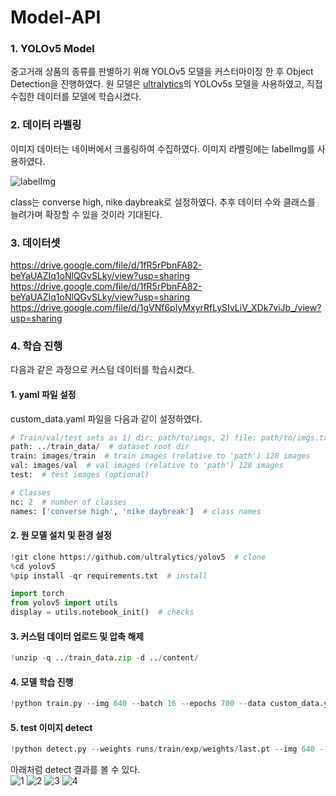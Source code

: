 # Model-API

### 1. YOLOv5 Model
중고거래 상품의 종류를 판별하기 위해 YOLOv5 모델을 커스터마이징 한 후 Object Detection을 진행하였다. 
원 모델은 [ultralytics](https://github.com/ultralytics/yolov5 )의 YOLOv5s 모델을 사용하였고, 직접 수집한 데이터를 모델에 학습시켰다. 

### 2. 데이터 라벨링
이미지 데이터는 네이버에서 크롤링하여 수집하였다. 이미지 라벨링에는 labelImg를 사용하였다.

![labelImg](https://i.postimg.cc/wvP6QkBv/1.png)

class는 converse high, nike daybreak로 설정하였다.
추후 데이터 수와 클래스를 늘려가며 확장할 수 있을 것이라 기대된다.



### 3. 데이터셋 


https://drive.google.com/file/d/1fR5rPbnFA82-beYaUAZIq1oNlQGvSLky/view?usp=sharing <br>
https://drive.google.com/file/d/1fR5rPbnFA82-beYaUAZIq1oNlQGvSLky/view?usp=sharing <br>
https://drive.google.com/file/d/1gVNf6pIyMxyrRfLySIvLiV_XDk7viJb_/view?usp=sharing

### 4. 학습 진행

다음과 같은 과정으로 커스텀 데이터를 학습시켰다.

#### 1. yaml 파일 설정
custom_data.yaml 파일을 다음과 같이 설정하였다.
```python
# Train/val/test sets as 1) dir: path/to/imgs, 2) file: path/to/imgs.txt, or 3) list: [path/to/imgs1, path/to/imgs2, ..]
path: ../train_data/  # dataset root dir
train: images/train  # train images (relative to 'path') 128 images
val: images/val  # val images (relative to 'path') 128 images
test:  # test images (optional)

# Classes
nc: 2  # number of classes
names: ['converse high', 'nike daybreak']  # class names
```

#### 2. 원 모델 설치 및 환경 설정
```python
!git clone https://github.com/ultralytics/yolov5  # clone
%cd yolov5
%pip install -qr requirements.txt  # install

import torch
from yolov5 import utils
display = utils.notebook_init()  # checks
```
#### 3. 커스텀 데이터 업로드 및 압축 해제
```python
!unzip -q ../train_data.zip -d ../content/
```

#### 4. 모델 학습 진행
```python
!python train.py --img 640 --batch 16 --epochs 700 --data custom_data.yaml --weights yolov5s.pt --cache
```

#### 5. test 이미지 detect
```python
!python detect.py --weights runs/train/exp/weights/last.pt --img 640 --conf 0.35 --source ../test/
```

아래처럼 detect 결과를 볼 수 있다. <br>
![1](https://i.postimg.cc/wv3qNrgZ/1-r.jpg)
![2](https://i.postimg.cc/v8g9Fqf0/2-r.png)
![3](https://i.postimg.cc/fRKSj6QR/3-r.jpg)
![4](https://i.postimg.cc/tRK6X3zp/4-r.png)

